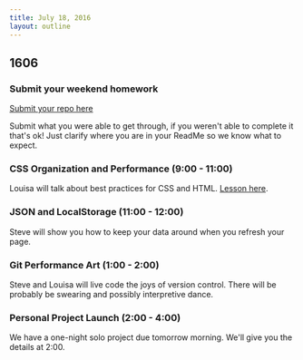 ```yaml
---
title: July 18, 2016
layout: outline
---
```


## 1606

### Submit your weekend homework

[Submit your repo here](https://public.etherpad-mozilla.org/p/eloquent-ch6-and-ch7)

Submit what you were able to get through, if you weren't able to complete it that's ok! Just clarify where you are in your ReadMe so we know what to expect.

### CSS Organization and Performance (9:00 - 11:00)

Louisa will talk about best practices for CSS and HTML. [Lesson here][lesson].

[lesson]: http://frontend.turing.io/lessons/css-performance-and-organization.html

### JSON and LocalStorage (11:00 - 12:00)

Steve will show you how to keep your data around when you refresh your page.

### Git Performance Art (1:00 - 2:00)

Steve and Louisa will live code the joys of version control. There will be probably be swearing and possibly interpretive dance.

### Personal Project Launch (2:00 - 4:00)

We have a one-night solo project due tomorrow morning. We'll give you the details at 2:00.
